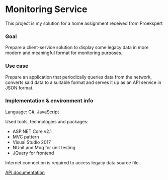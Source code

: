 <h1>Monitoring Service</h1>
<p>This project is my solution for a home assignment received from Proekspert</p>
<h3>Goal</h3>
<p>Prepare a client-service solution to display some legacy data in more modern and meaningful format for monitoring purposes.</p>
<h3>Use case</h3>
<p>Prepare an application that periodically queries data from the network, converts said data to a suitable format and serves it up as an API service in JSON format.</p>
<p></p>
<h3>Implementation & environment info</h3>
<p>Language: C#, JavaScript</p>
<p>Used tools, technologies and packages:</p>
<ul>
  <li>ASP.NET Core v2.1</li>
  <li>MVC pattern</li>
  <li>Visual Studio 2017</li>
  <li>NUnit and Moq for unit testing</li>
  <li>JQuery for frontend</li>
</ul>
<p>Internet connection is required to access legacy data source file.</p>
<p><a href="https://documenter.getpostman.com/view/6384541/RznJmGNA">API documentation</a></p>
